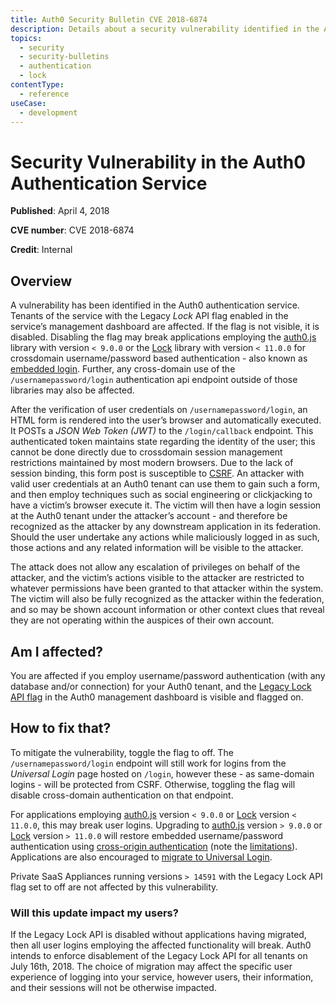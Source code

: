 ```yaml
---
title: Auth0 Security Bulletin CVE 2018-6874
description: Details about a security vulnerability identified in the Auth0 authentication service
topics:
  - security
  - security-bulletins
  - authentication
  - lock
contentType:
  - reference
useCase:
  - development
---
```

# Security Vulnerability in the Auth0 Authentication Service

**Published**: April 4, 2018

**CVE number**: CVE 2018-6874

**Credit**: Internal

## Overview

A vulnerability has been identified in the Auth0 authentication service. Tenants of the service with the Legacy <dfn data-key="lock">Lock</dfn> API flag enabled in the service’s management dashboard are affected. If the flag is not visible, it is disabled. Disabling the flag may break applications employing the [auth0.js](/libraries/auth0js) library with version `< 9.0.0` or the [Lock](/libraries/lock) library with version `< 11.0.0` for crossdomain username/password based authentication - also known as [embedded login](/guides/login/universal-vs-embedded). Further, any cross-domain use of the `/usernamepassword/login` authentication api endpoint outside of those libraries may also be affected.

After the verification of user credentials on `/usernamepassword/login`, an HTML form is rendered into the user’s browser and automatically executed. It POSTs a <dfn data-key="json-web-token">JSON Web Token (JWT)</dfn> to the `/login/callback` endpoint. This authenticated token maintains state regarding the identity of the user; this cannot be done directly due to crossdomain session management restrictions maintained by most modern browsers. Due to the lack of session binding, this form post is susceptible to [CSRF](https://www.owasp.org/index.php/Cross-Site_Request_Forgery_(CSRF)). An attacker with valid user credentials at an Auth0 tenant can use them to gain such a form, and then employ techniques such as social engineering or clickjacking to have a victim’s browser execute it. The victim will then have a login session at the Auth0 tenant under the attacker’s account - and therefore be recognized as the attacker by any downstream application in its federation. Should the user undertake any actions while maliciously logged in as such, those actions and any related information will be visible to the attacker.

The attack does not allow any escalation of privileges on behalf of the attacker, and the victim’s actions visible to the attacker are restricted to whatever permissions have been granted to that attacker within the system. The victim will also be fully recognized as the attacker within the federation, and so may be shown account information or other context clues that reveal they are not operating within the auspices of their own account.

## Am I affected?

You are affected if you employ username/password authentication (with any database and/or connection) for your Auth0 tenant, and the [Legacy Lock API flag](/libraries/lock/v11/migration-guide#disabling-legacy-lock-api) in the Auth0 management dashboard is visible and flagged on.

## How to fix that?

To mitigate the vulnerability, toggle the flag to off. The `/usernamepassword/login` endpoint will still work for logins from the <dfn data-key="universal-login">Universal Login</dfn> page hosted on `/login`, however these - as same-domain logins - will be protected from CSRF. Otherwise, toggling the flag will disable cross-domain authentication on that endpoint.

For applications employing [auth0.js](/libraries/auth0js) version `< 9.0.0` or [Lock](/libraries/lock) version `< 11.0.0`, this may break user logins. Upgrading to [auth0.js](/libraries/auth0js) version `> 9.0.0` or [Lock](/libraries/lock) version `> 11.0.0` will restore embedded username/password authentication using [cross-origin authentication](/cross-origin-authentication) (note the [limitations](/cross-origin-authentication#limitations)). Applications are also encouraged to [migrate to Universal Login](/guides/login/migration-embedded-universal).

Private SaaS Appliances running versions `> 14591` with the Legacy Lock API flag set to off are not affected by this vulnerability.

### Will this update impact my users?

If the Legacy Lock API is disabled without applications having migrated, then all user logins employing the affected functionality will break. Auth0 intends to enforce disablement of the Legacy Lock API for all tenants on July 16th, 2018. The choice of migration may affect the specific user experience of logging into your service, however users, their information, and their sessions will not be otherwise impacted.
